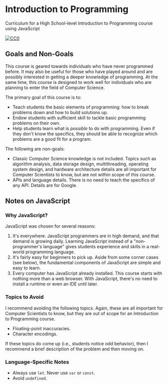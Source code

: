 # Introduction to Programming

Curriculum for a High School-level Introduction to Programming course using JavaScript

[![CC0](http://i.creativecommons.org/p/zero/1.0/88x31.png "Public Domain")](https://creativecommons.org/publicdomain/zero/1.0/)

## Goals and Non-Goals

This course is geared towards individuals who have never programmed before. It may also be useful for those who have played around and are possibly interested in getting a deeper knowledge of programming. At the same time, this course is designed to work well for individuals who are planning to enter the field of Computer Science.

The primary goal of this course is to:

* Teach students the basic elements of programming: how to break problems down and how to build solutions up.
* Endow students with sufficient skill to tackle basic programming problems on their own.
* Help students learn what is _possible_ to do with programming. Even if they don't know the specifics, they should be able to recognize which problems are a good fit for a program.

The following are non-goals:

* Classic Computer Science knowledge is not included. Topics such as algorithm analysis, data storage design, multithreading, operating system design, and hardware architecture details are all important for Computer Scientists to know, but are not within scope of this course.
* APIs and language details. There is no need to teach the specifics of any API. Details are for Google.

## Notes on JavaScript

### Why JavaScript?

JavaScript was chosen for several reasons:

1. It's everywhere. JavaScript programmers are in high demand, and that demand is growing daily. Learning JavaScript instead of a "non-programmer's language" gives students experience and skills in a real-world programming language.
2. It's fairly easy for beginners to pick up. Aside from some corner cases \(see below\), the fundamental components of JavaScript are simple and easy to learn.
3. Every computer has JavaScript already installed. This course starts with nothing more than a web browser. With JavaScript, there's no need to install a runtime or even an IDE until later.

### Topics to Avoid

I recommend avoiding the following topics. Again, these are all important for Computer Scientists to know, but they are out of scope for an Introduction to Programming course.

* Floating-point inaccuracies.
* Character encodings.

If these topics do come up \(i.e., students notice odd behavior\), then I recommend a brief description of the problem and then moving on.

### Language-Specific Notes

* Always use `let`. Never use `var` or `const`.
* Avoid `undefined`.



